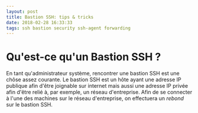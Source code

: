 ```yaml
---
layout: post
title: Bastion SSH: tips & tricks
date: 2018-02-28 16:33:33
tags: ssh bastion security ssh-agent forwarding
---
```


# Qu'est-ce qu'un Bastion SSH ?
En tant qu'administrateur système, rencontrer une bastion SSH est une chôse assez courante.
Le bastion SSH est un hôte ayant une adresse IP publique afin d'être joignable sur internet mais aussi une adresse IP privée afin d'être relié à, par exemple, un réseau d'entreprise.
Afin de se connecter à l'une des machines sur le réseau d'entreprise, on effectuera un *rebond* sur le bastion SSH.



